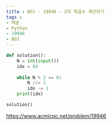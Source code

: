 ```yaml
---
title : BOJ - 19946 - 2의 제곱수 계산하기
tags :
- 백준
- Python
- 19946
- BOJ
---
```


```python
def solution():
    N = int(input())
    idx = 64
    
    while N % 2 == 0:
        N //= 2
        idx -= 1
    print(idx)

solution()
```

https://www.acmicpc.net/problem/19946
